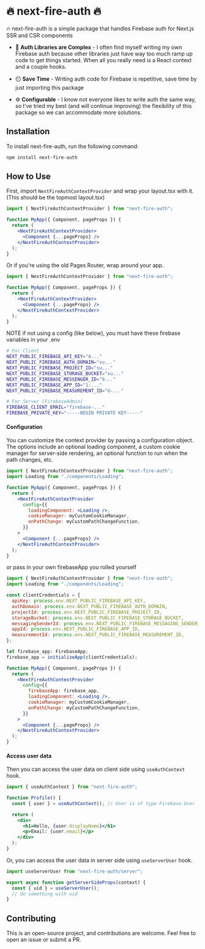 # 🔥 next-fire-auth 🔥

🔥 next-fire-auth is a simple package that handles Firebase auth for Next.js SSR and CSR components

- 🧩 **Auth Libraries are Complex** - I often find myself writing my own Firebase auth because other libraries just have way too much ramp up code to get things started. When all you really need is a React context and a couple hooks.
- ⏲️ **Save Time** - Writing auth code for Firebase is repetitive, save time by just importing this package

- ⚙️ **Configurable** - I know not everyone likes to write auth the same way, so I've tried my best (and will continue improving) the flexibility of this package so we can accommodate more solutions.

## Installation

To install next-fire-auth, run the following command:

```sh
npm install next-fire-auth
```

## How to Use

First, import `NextFireAuthContextProvider` and wrap your layout.tsx with it. (This should be the topmost layout.tsx)

```jsx
import { NextFireAuthContextProvider } from "next-fire-auth";

function MyApp({ Component, pageProps }) {
  return (
    <NextFireAuthContextProvider>
      <Component {...pageProps} />
    </NextFireAuthContextProvider>
  );
}
```

Or if you're using the old Pages Router, wrap around your app.

```jsx
import { NextFireAuthContextProvider } from "next-fire-auth";

function MyApp({ Component, pageProps }) {
  return (
    <NextFireAuthContextProvider>
      <Component {...pageProps} />
    </NextFireAuthContextProvider>
  );
}
```

NOTE if not using a config (like below), you must have these firebase variables in your .env

```sh
# For Client
NEXT_PUBLIC_FIREBASE_API_KEY="A..."
NEXT_PUBLIC_FIREBASE_AUTH_DOMAIN="su..."
NEXT_PUBLIC_FIREBASE_PROJECT_ID="su..."
NEXT_PUBLIC_FIREBASE_STORAGE_BUCKET="su..."
NEXT_PUBLIC_FIREBASE_MESSENGER_ID="9..."
NEXT_PUBLIC_FIREBASE_APP_ID="1:..."
NEXT_PUBLIC_FIREBASE_MEASUREMENT_ID="G-..."

# For Server (FirebaseAdmin)
FIREBASE_CLIENT_EMAIL="firebase-..."
FIREBASE_PRIVATE_KEY="-----BEGIN PRIVATE KEY-----"
```

#### Configuration

You can customize the context provider by passing a configuration object. The options include an optional loading component, a custom cookie manager for server-side rendering, an optional function to run when the path changes, etc.

```jsx
import { NextFireAuthContextProvider } from "next-fire-auth";
import Loading from "./components/Loading";

function MyApp({ Component, pageProps }) {
  return (
    <NextFireAuthContextProvider
      config={{
        loadingComponent: <Loading />,
        cookieManager: myCustomCookieManager,
        onPathChange: myCustomPathChangeFunction,
      }}
    >
      <Component {...pageProps} />
    </NextFireAuthContextProvider>
  );
}
```

or pass in your own firebaseApp you rolled yourself

```jsx
import { NextFireAuthContextProvider } from "next-fire-auth";
import Loading from "./components/Loading";

const clientCredentials = {
  apiKey: process.env.NEXT_PUBLIC_FIREBASE_API_KEY,
  authDomain: process.env.NEXT_PUBLIC_FIREBASE_AUTH_DOMAIN,
  projectId: process.env.NEXT_PUBLIC_FIREBASE_PROJECT_ID,
  storageBucket: process.env.NEXT_PUBLIC_FIREBASE_STORAGE_BUCKET,
  messagingSenderId: process.env.NEXT_PUBLIC_FIREBASE_MESSAGING_SENDER_ID,
  appId: process.env.NEXT_PUBLIC_FIREBASE_APP_ID,
  measurementId: process.env.NEXT_PUBLIC_FIREBASE_MEASUREMENT_ID,
};

let firebase_app: FirebaseApp;
firebase_app = initializeApp(clientCredentials);

function MyApp({ Component, pageProps }) {
  return (
    <NextFireAuthContextProvider
      config={{
        firebaseApp: firebase_app,
        loadingComponent: <Loading />,
        cookieManager: myCustomCookieManager,
        onPathChange: myCustomPathChangeFunction,
      }}
    >
      <Component {...pageProps} />
    </NextFireAuthContextProvider>
  );
}
```

#### Access user data

Then you can access the user data on client side using `useAuthContext` hook.

```jsx
import { useAuthContext } from "next-fire-auth";

function Profile() {
  const { user } = useAuthContext(); // User is of type Firebase.User

  return (
    <div>
      <h1>Hello, {user.displayName}</h1>
      <p>Email: {user.email}</p>
    </div>
  );
}
```

Or, you can access the user data in server side using `useServerUser` hook.

```jsx
import useServerUser from "next-fire-auth/server";

export async function getServerSideProps(context) {
  const { uid } = useServerUser();
  // do something with uid
}
```

## Contributing

This is an open-source project, and contributions are welcome. Feel free to open an issue or submit a PR.
